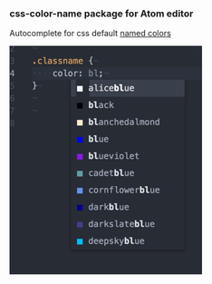 
### css-color-name package for Atom editor

Autocomplete for css default [named colors](https://drafts.csswg.org/css-color/#named-colors) 

![screenshot](css_color_name_preview.png)
